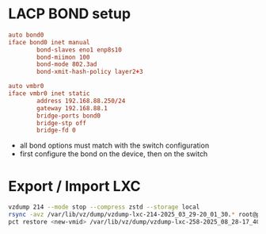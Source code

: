 # LACP BOND setup
```conf
auto bond0
iface bond0 inet manual
        bond-slaves eno1 enp8s10
        bond-miimon 100
        bond-mode 802.3ad
        bond-xmit-hash-policy layer2+3

auto vmbr0
iface vmbr0 inet static
        address 192.168.88.250/24
        gateway 192.168.88.1
        bridge-ports bond0
        bridge-stp off
        bridge-fd 0
```
- all bond options must match with the switch configuration
- first configure the bond on the device, then on the switch

# Export / Import LXC
```bash
vzdump 214 --mode stop --compress zstd --storage local
rsync -avz /var/lib/vz/dump/vzdump-lxc-214-2025_03_29-20_01_30.* root@pve3:/var/lib/vz/dump/
pct restore <new-vmid> /var/lib/vz/dump/vzdump-lxc-258-2025_08_28-17_40_57.tar.zst --storage local-lvm
```
